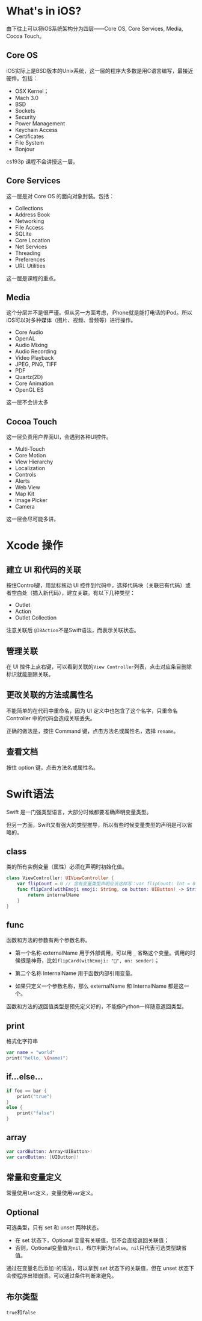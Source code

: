# What's in iOS?

由下往上可以将iOS系统架构分为四层——Core OS, Core Services, Media, Cocoa Touch。

## Core OS

iOS实际上是BSD版本的Unix系统，这一层的程序大多数是用C语言编写，最接近硬件。包括：

- OSX Kernel；
- Mach 3.0
- BSD
- Sockets
- Security
- Power Management
- Keychain Access
- Certificates
- File System
- Bonjour

cs193p 课程不会讲授这一层。

## Core Services

这一层是对 Core OS 的面向对象封装。包括：

- Collections
- Address Book
- Networking
- File Access
- SQLite
- Core Location
- Net Services
- Threading
- Preferences
- URL Utilities

这一层是课程的重点。

## Media

这个分层并不是很严谨。但从另一方面考虑，iPhone就是能打电话的iPod。所以iOS可以对多种媒体（图片、视频、音频等）进行操作。

- Core Audio
- OpenAL
- Audio Mixing
- Audio Recording
- Video Playback
- JPEG, PNG, TIFF
- PDF
- Quartz(2D)
- Core Animation
- OpenGL ES

这一层不会讲太多

## Cocoa Touch

这一层负责用户界面UI，会遇到各种UI控件。

- Multi-Touch
- Core Motion
- View Hierarchy
- Localization
- Controls
- Alerts
- Web View
- Map Kit
- Image Picker
- Camera

这一层会尽可能多讲。

# Xcode 操作

## 建立 UI 和代码的关联

按住Control键，用鼠标拖动 UI 控件到代码中，选择代码块（关联已有代码）或者空白处（插入新代码），建立关联。有以下几种类型：

- Outlet
- Action
- Outlet Collection

注意关联后 `@IBAction`不是Swift语法，而表示关联状态。

## 管理关联

在 UI 控件上点右键，可以看到关联的`View Controller`列表，点击对应条目删除标识就能删除关联。

## 更改关联的方法或属性名

不能简单的在代码中重命名，因为 UI 定义中也包含了这个名字，只重命名 Controller 中的代码会造成关联丢失。

正确的做法是，按住 Command 键，点击方法名或属性名，选择 `rename`。

## 查看文档

按住 option 键，点击方法名或属性名。

# Swift语法

Swift 是一门强类型语言，大部分时候都要准确声明变量类型。

但另一方面，Swift又有强大的类型推导，所以有些时候变量类型的声明是可以省略的。

## class

类的所有实例变量（属性）必须在声明时初始化值。

```swift
class ViewController: UIViewController {
    var flipCount = 0 // 含有变量类型声明应该这样写：var flipCount: Int = 0
    func flipCard(withEmoji emoji: String, on button: UIButton) -> String {
        return internalName
    }
}
```

## func

函数和方法的参数有两个参数名称。

- 第一个名称 externalName 用于外部调用，可以用 `_` 省略这个变量。调用的时候很是神奇，比如`flipCard(withEmoji: "🤔", on: sender)`；


- 第二个名称 InternalName 用于函数内部引用变量。
- 如果只定义一个参数名称，那么 externalName 和 InternalName 都是这一个。

函数和方法的返回值类型是预先定义好的，不能像Python一样随意返回类型。

## print

格式化字符串

```swift
var name = "world"
print("hello, \(name)")
```

## if…else...

```swift
if foo == bar {
    print("true")
}
else {
    print("false")
}
```

## array

```swift
var cardButton: Array<UIButton>!
var cardButton: [UIButton]!
```

## 常量和变量定义

常量使用`let`定义，变量使用`var`定义。

## Optional

可选类型，只有 set 和 unset 两种状态。

- 在 set 状态下，Optional 变量有关联值，但不会直接返回关联值；
- 否则，Optional变量值为`nil`，布尔判断为`false`。`nil`只代表可选类型缺省值。

通过在变量名后添加`!`的语法，可以拿到 set 状态下的关联值，但在 unset 状态下会使程序出错崩溃。可以通过条件判断来避免。

## 布尔类型

`true`和`false`